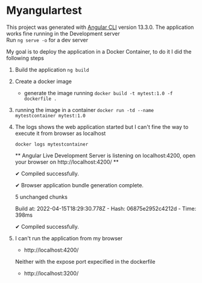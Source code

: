 # Myangulartest

This project was generated with [Angular CLI](https://github.com/angular/angular-cli) version 13.3.0.
The application works fine running in the Development server   
Run `ng serve -o` for a dev server

My goal is to deploy the application in a Docker Container, to do it I did the following steps
 1. Build the application 
    `ng build`
    
 2. Create a docker image
 
     - generate the image running
      `docker build -t mytest:1.0 -f dockerfile .`
 3. running the image in a container
    `docker run -td --name mytestcontainer mytest:1.0`
 
 4. The logs shows the web application started but I can't fine the way to execute it from browser as localhost 
 
    `docker logs mytestcontainer`

    ** Angular Live Development Server is listening on localhost:4200, open your browser on http://localhost:4200/ **
    
    ✔ Compiled successfully.
    
    ✔ Browser application bundle generation complete.
    
    5 unchanged chunks
    
    Build at: 2022-04-15T18:29:30.778Z - Hash: 06875e2952c4212d - Time: 398ms
    
    ✔ Compiled successfully.
    
 5. I can't run the application from my browser
    - http://localhost:4200/   
    
    Neither with the expose port expecified in the dockerfile 
    - http://localhost:3200/
   
    
